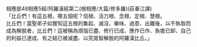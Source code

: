 相應部48相應5經/阿羅漢經第二(根相應/大篇/修多羅)(莊春江譯)  
「比丘們！有這五根，哪五個呢？信根、活力根、念根、定根、慧根。  
比丘們！當聖弟子如實知這五根的集起、滅沒、樂味、過患、出離後，以不執取而成為解脫者，比丘們！這被稱為煩惱已盡、修行已成、應作已作、負擔已卸、自己的利益已達成、有之結已被滅盡、以究竟智解脫的阿羅漢比丘。」  
  
  
